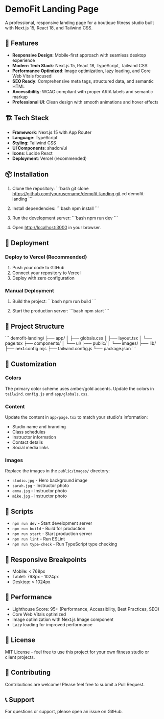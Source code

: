 # DemoFit Landing Page

A professional, responsive landing page for a boutique fitness studio built with Next.js 15, React 18, and Tailwind CSS.

## 🚀 Features

- **Responsive Design**: Mobile-first approach with seamless desktop experience
- **Modern Tech Stack**: Next.js 15, React 18, TypeScript, Tailwind CSS
- **Performance Optimized**: Image optimization, lazy loading, and Core Web Vitals focused
- **SEO Ready**: Comprehensive meta tags, structured data, and semantic HTML
- **Accessibility**: WCAG compliant with proper ARIA labels and semantic markup
- **Professional UI**: Clean design with smooth animations and hover effects

## 🏗️ Tech Stack

- **Framework**: Next.js 15 with App Router
- **Language**: TypeScript
- **Styling**: Tailwind CSS
- **UI Components**: shadcn/ui
- **Icons**: Lucide React
- **Deployment**: Vercel (recommended)

## 📦 Installation

1. Clone the repository:
\`\`\`bash
git clone https://github.com/yourusername/demofit-landing.git
cd demofit-landing
\`\`\`

2. Install dependencies:
\`\`\`bash
npm install
\`\`\`

3. Run the development server:
\`\`\`bash
npm run dev
\`\`\`

4. Open [http://localhost:3000](http://localhost:3000) in your browser.

## 🚀 Deployment

### Deploy to Vercel (Recommended)

1. Push your code to GitHub
2. Connect your repository to Vercel
3. Deploy with zero configuration

### Manual Deployment

1. Build the project:
\`\`\`bash
npm run build
\`\`\`

2. Start the production server:
\`\`\`bash
npm start
\`\`\`

## 📁 Project Structure

\`\`\`
demofit-landing/
├── app/
│   ├── globals.css
│   ├── layout.tsx
│   └── page.tsx
├── components/
│   └── ui/
├── public/
│   └── images/
├── lib/
├── next.config.mjs
├── tailwind.config.js
└── package.json
\`\`\`

## 🎨 Customization

### Colors
The primary color scheme uses amber/gold accents. Update the colors in `tailwind.config.js` and `app/globals.css`.

### Content
Update the content in `app/page.tsx` to match your studio's information:
- Studio name and branding
- Class schedules
- Instructor information
- Contact details
- Social media links

### Images
Replace the images in the `public/images/` directory:
- `studio.jpg` - Hero background image
- `sarah.jpg` - Instructor photo
- `emma.jpg` - Instructor photo  
- `mike.jpg` - Instructor photo

## 🔧 Scripts

- `npm run dev` - Start development server
- `npm run build` - Build for production
- `npm run start` - Start production server
- `npm run lint` - Run ESLint
- `npm run type-check` - Run TypeScript type checking

## 📱 Responsive Breakpoints

- Mobile: < 768px
- Tablet: 768px - 1024px
- Desktop: > 1024px

## 🎯 Performance

- Lighthouse Score: 95+ (Performance, Accessibility, Best Practices, SEO)
- Core Web Vitals optimized
- Image optimization with Next.js Image component
- Lazy loading for improved performance

## 📄 License

MIT License - feel free to use this project for your own fitness studio or client projects.

## 🤝 Contributing

Contributions are welcome! Please feel free to submit a Pull Request.

## 📞 Support

For questions or support, please open an issue on GitHub.
